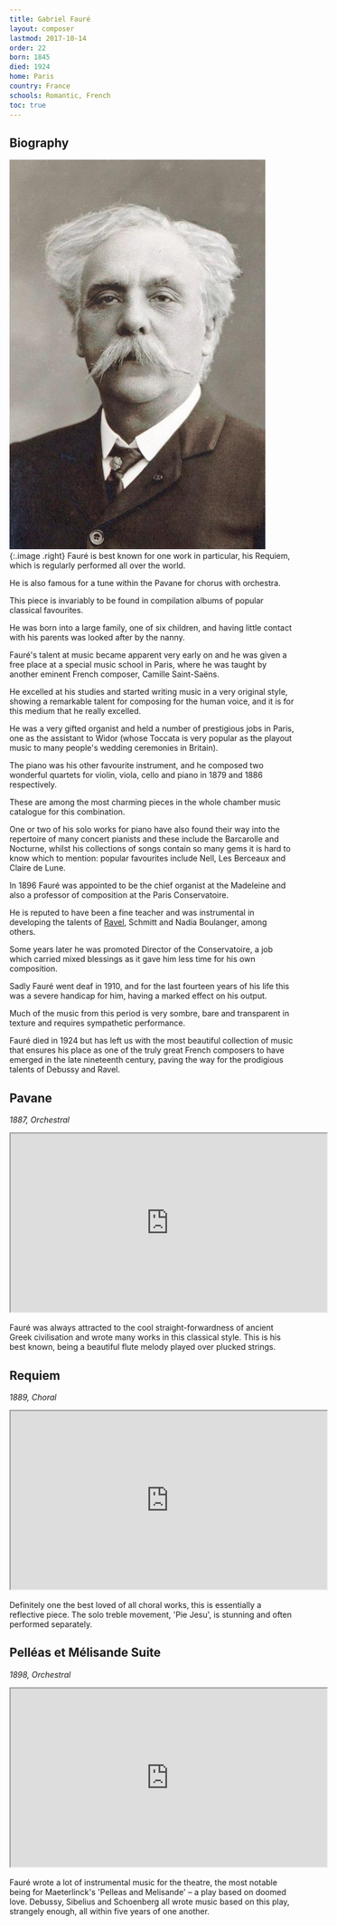 ```yaml
---
title: Gabriel Fauré
layout: composer
lastmod: 2017-10-14
order: 22
born: 1845
died: 1924
home: Paris
country: France
schools: Romantic, French
toc: true
---
```


## Biography

![Gabriel Fauré](/images/classical/22.jpg){:.image .right}
Fauré is best known for one work in particular, his Requiem, which is regularly performed all over the world.

He is also famous for a tune within the Pavane for chorus with orchestra.

This piece is invariably to be found in compilation albums of popular classical favourites.

He was born into a large family, one of six children, and having little contact with his parents was looked after by the nanny.

Fauré's talent at music became apparent very early on and he was given a free place at a special music school in Paris, where he was taught by another eminent French composer, Camille Saint-Saëns.

He excelled at his studies and started writing music in a very original style, showing a remarkable talent for composing for the human voice, and it is for this medium that he really excelled.

He was a very gifted organist and held a number of prestigious jobs in Paris, one as the assistant to Widor (whose Toccata is very popular as the playout music to many people's wedding ceremonies in Britain).

The piano was his other favourite instrument, and he composed two wonderful quartets for violin, viola, cello and piano in 1879 and 1886 respectively.

These are among the most charming pieces in the whole chamber music catalogue for this combination.

One or two of his solo works for piano have also found their way into the repertoire of many concert pianists and these include the Barcarolle and Nocturne, whilst his collections of songs contain so many gems it is hard to know which to mention: popular favourites include Nell, Les Berceaux and Claire de Lune.

In 1896 Fauré was appointed to be the chief organist at the Madeleine and also a professor of composition at the Paris Conservatoire.

He is reputed to have been a fine teacher and was instrumental in developing the talents of [Ravel](/classical/MRav/), Schmitt and Nadia Boulanger, among others.

Some years later he was promoted Director of the Conservatoire, a job which carried mixed blessings as it gave him less time for his own composition.

Sadly Fauré went deaf in 1910, and for the last fourteen years of his life this was a severe handicap for him, having a marked effect on his output.

Much of the music from this period is very sombre, bare and transparent in texture and requires sympathetic performance.

Fauré died in 1924 but has left us with the most beautiful collection of music that ensures his place as one of the truly great French composers to have emerged in the late nineteenth century, paving the way for the prodigious talents of Debussy and Ravel.

## Pavane

_1887, Orchestral_

<div class='embed-responsive embed-responsive-4by3'><iframe width='560' height='315' src='https://www.youtube.com/embed/wQDoN40-_C4'  allowfullscreen></iframe></div>

Fauré was always attracted to the cool straight-forwardness of ancient Greek civilisation and wrote many works in this classical style. This is his best known, being a beautiful flute melody played over plucked strings.

## Requiem

_1889, Choral_

<div class='embed-responsive embed-responsive-4by3'><iframe width='560' height='315' src='https://www.youtube.com/embed/UnilUPXmipM'  allowfullscreen></iframe></div>

Definitely one the best loved of all choral works, this is essentially a reflective piece. The solo treble movement, 'Pie Jesu', is stunning and often performed separately.

## Pelléas et Mélisande Suite

_1898, Orchestral_

<div class='embed-responsive embed-responsive-4by3'><iframe width='560' height='315' src='https://www.youtube.com/embed/jm-Iwi3zVWY'  allowfullscreen></iframe></div>

Fauré wrote a lot of instrumental music for the theatre, the most notable being for Maeterlinck's 'Pelleas and Melisande' – a play based on doomed love.  Debussy, Sibelius and Schoenberg all wrote music based on this play, strangely enough, all within five years of one another.
